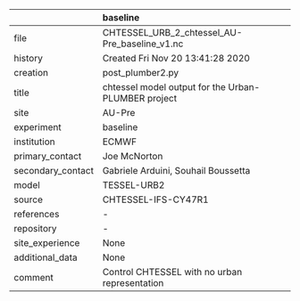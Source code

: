 |                   | baseline                                            |
|:------------------|:----------------------------------------------------|
| file              | CHTESSEL_URB_2_chtessel_AU-Pre_baseline_v1.nc       |
| history           | Created Fri Nov 20 13:41:28 2020                    |
| creation          | post_plumber2.py                                    |
| title             | chtessel model output for the Urban-PLUMBER project |
| site              | AU-Pre                                              |
| experiment        | baseline                                            |
| institution       | ECMWF                                               |
| primary_contact   | Joe McNorton                                        |
| secondary_contact | Gabriele Arduini, Souhail Boussetta                 |
| model             | TESSEL-URB2                                         |
| source            | CHTESSEL-IFS-CY47R1                                 |
| references        | -                                                   |
| repository        | -                                                   |
| site_experience   | None                                                |
| additional_data   | None                                                |
| comment           | Control CHTESSEL with no urban representation       |
